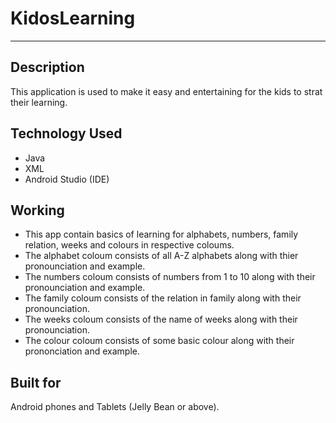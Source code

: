 # KidosLearning
---
## Description
This application is used to make it easy and entertaining for the kids to strat their learning.

## Technology Used
* Java
* XML
* Android Studio (IDE)

## Working
* This app contain basics of learning for alphabets, numbers, family relation, weeks and colours in respective coloums.
* The alphabet coloum consists of all A-Z alphabets along with thier pronounciation and example.
* The numbers coloum consists of numbers from 1 to 10 along with their pronounciation and example.
* The family coloum consists of the relation in family along with their pronounciation.
* The weeks coloum consists of the name of weeks along with their pronounciation.
* The colour coloum consists of some basic colour along with their prononciation and example.

## Built for
Android phones and Tablets (Jelly Bean or above).
